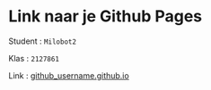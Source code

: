 # Link naar je Github Pages

Student : `Milobot2`

Klas : `2127861`

Link : [github_username.github.io](github_username.github.io)
